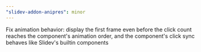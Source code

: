 ```yaml
---
"slidev-addon-anipres": minor
---
```


Fix animation behavior: display the first frame even before the click count reaches the component's animation order, and the component's click sync behaves like Slidev's builtin components
